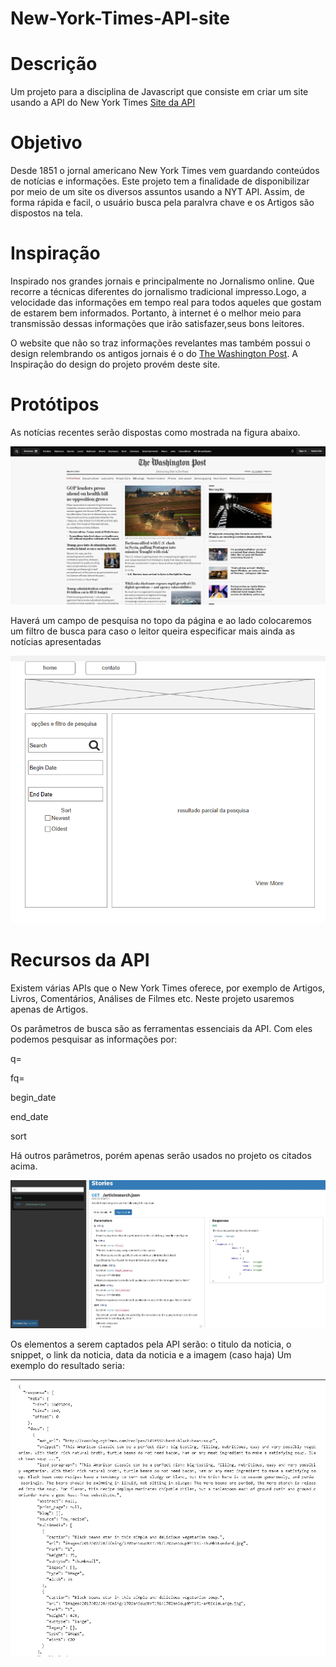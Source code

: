 # New-York-Times-API-site

# Descrição

Um projeto para a disciplina de Javascript que consiste em criar um site usando a API do New York Times [Site da API][nytapi]
 
# Objetivo

Desde 1851 o jornal americano New York Times vem guardando conteúdos de notícias e informações. Este projeto tem a finalidade de disponibilizar por meio de um site os diversos assuntos usando a NYT API. Assim, de forma rápida e facil, o usuário busca pela paralvra chave e os Artigos são dispostos na tela.

# Inspiração

Inspirado nos grandes jornais e principalmente no Jornalismo online. Que recorre a técnicas diferentes do jornalismo tradicional impresso.Logo, a velocidade das informações em tempo real para todos aqueles que gostam de estarem bem informados. Portanto, à internet é o melhor meio para transmissão dessas informações que irão satisfazer,seus bons leitores.

O website que não so traz informações revelantes mas também possui o design relembrando os antigos jornais é o do [The Washington Post][TheWashingtonPost]. A Inspiração do design do projeto provém deste site.

# Protótipos

As notícias recentes serão dispostas como mostrada na figura abaixo.

![print0][foto0]

Haverá um campo de pesquisa no topo da página e ao lado colocaremos um filtro de busca para caso o leitor queira especificar mais ainda as notícias apresentadas

![print1][foto1]

# Recursos da API  

Existem várias APIs que o New York Times oferece, por exemplo de Artigos, Livros, Comentários, Análises de Filmes etc. Neste projeto usaremos apenas de Artigos.

Os parâmetros de busca são as ferramentas essenciais da API. Com eles podemos pesquisar as informações por:

q= 

fq=

begin_date

end_date

sort

Há outros parâmetros, porém apenas serão usados no projeto os citados acima.

![print2][foto2]

Os elementos a serem captados pela API serão: o titulo da noticia, o snippet, o link da noticia, data da noticia e a imagem (caso haja)
Um exemplo do resultado seria:

![print3][foto3]

[//]: # (These are reference links used in the body of this note and get stripped out when the markdown processor does its job. There is no need to format nicely because it shouldn't be seen. Thanks SO - http://stackoverflow.com/questions/4823468/store-comments-in-markdown-syntax)

   [nytapi]: <https://developer.nytimes.com/>
   [foto0]: <Inspiracao01.jpg>
   [foto1]: <Prototipo01.png>
   [foto2]: <RecursoAPI01.jpg>
   [foto3]: <RecursoAPI02.jpg>
   [TheWashingtonPost]: <https://www.washingtonpost.com/>
